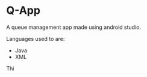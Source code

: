 # Q-App
A queue management app made using android studio.

Languages used to are:
- Java
- XML

Thi
